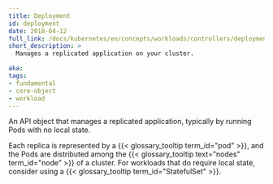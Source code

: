 ```yaml
---
title: Deployment
id: deployment
date: 2018-04-12
full_link: /docs/kubernetes/en/concepts/workloads/controllers/deployment/
short_description: >
  Manages a replicated application on your cluster.

aka: 
tags:
- fundamental
- core-object
- workload
---
```

 An API object that manages a replicated application, typically by running Pods with no local state.

<!--more--> 

Each replica is represented by a {{< glossary_tooltip term_id="pod" >}}, and the Pods are distributed among the 
{{< glossary_tooltip text="nodes" term_id="node" >}} of a cluster.
For workloads that do require local state, consider using a {{< glossary_tooltip term_id="StatefulSet" >}}.
